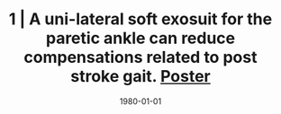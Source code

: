 ---
title: " 1 | A uni-lateral soft exosuit for the paretic ankle can reduce compensations related to post stroke gait. [Poster](/files/abstracts/2017_ASB_POSTER.pdf)"
collection: publications
permalink: /publication/CO-1
date: 1980-01-01
venue: 'Engineering'
citation: '<b>Kudzia P.</b>, Bae J., Sloot L., Long A., Hendron K., Holt K., O’Donnell K., Ellis T., Awad L., Walsh C., A uni-lateral soft exosuit for the paretic ankle can reduce compensations related to post stroke gait, <i>American Society of Biomechanics 41st Meeting </i>. Boulder, Colorado, USA. <b>2017</b>'
---